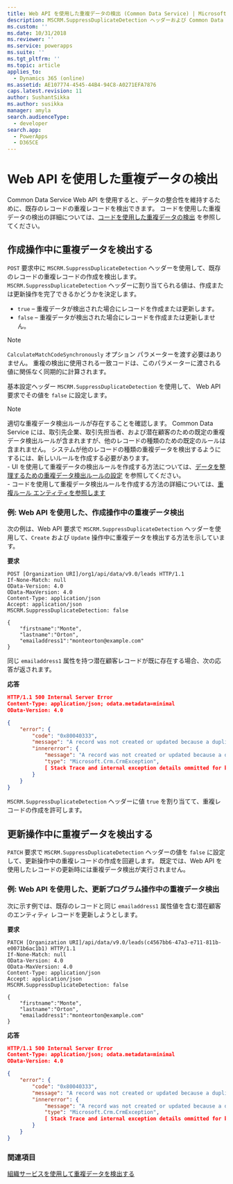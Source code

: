 ```yaml
---
title: Web API を使用した重複データの検出 (Common Data Service) | Microsoft Docs
description: MSCRM.SuppressDuplicateDetection ヘッダーおよび Common Data Service Web API を使用して重複データを検出する方法の説明
ms.custom: ''
ms.date: 10/31/2018
ms.reviewer: ''
ms.service: powerapps
ms.suite: ''
ms.tgt_pltfrm: ''
ms.topic: article
applies_to:
  - Dynamics 365 (online)
ms.assetid: AE107774-4545-44B4-94C8-A0271EFA7876
caps.latest.revision: 11
author: SushantSikka
ms.author: susikka
manager: amyla
search.audienceType:
  - developer
search.app:
  - PowerApps
  - D365CE
---
```


# <a name="detect-duplicate-data-using-the-web-api"></a>Web API を使用した重複データの検出

Common Data Service Web API を使用すると、データの整合性を維持するために、既存のレコードの重複レコードを検出できます。 コードを使用した重複データの検出の詳細については、[コードを使用した重複データの検出](../detect-duplicate-data-with-code.md) を参照してください。 

## <a name="detect-duplicates-during-create-operation"></a>作成操作中に重複データを検出する

`POST` 要求中に `MSCRM.SuppressDuplicateDetection` ヘッダーを使用して、既存のレコードの重複レコードの作成を検出します。 `MSCRM.SuppressDuplicateDetection` ヘッダーに割り当てられる値は、作成または更新操作を完了できるかどうかを決定します。

- `true` – 重複データが検出された場合にレコードを作成または更新します。
- `false` – 重複データが検出された場合にレコードを作成または更新しません。

> [!NOTE]
> `CalculateMatchCodeSynchronously` オプション パラメーターを渡す必要はありません。 重複の検出に使用される一致コードは、このパラメーターに渡される値に関係なく同期的に計算されます。

基本設定ヘッダー `MSCRM.SuppressDuplicateDetection` を使用して、 Web API 要求でその値を `false` に設定します。


> [!NOTE]
> 適切な重複データ検出ルールが存在することを確認します。 Common Data Service には、取引先企業、取引先担当者、および潜在顧客のための既定の重複データ検出ルールが含まれますが、他のレコードの種類のための既定のルールは含まれません。 システムが他のレコードの種類の重複データを検出するようにするには、新しいルールを作成する必要があります。 <br/>- UI を使用して重複データの検出ルールを作成する方法については、[データを整理するための重複データ検出ルールの設定](/dynamics365/customer-engagement/admin/set-up-duplicate-detection-rules-keep-data-clean) を参照してください。<br/>- コードを使用して重複データ検出ルールを作成する方法の詳細については、[重複ルール エンティティを参照します](../duplicaterule-entities.md) 



<a name="bkmk_create"></a>

###  <a name="example-detect-duplicates-during-create-operation-using-the-web-api"></a>例: Web API を使用した、作成操作中の重複データ検出

次の例は、Web API 要求で `MSCRM.SuppressDuplicateDetection` ヘッダーを使用して、`Create` および `Update` 操作中に重複データを検出する方法を示しています。

**要求**
```http
POST [Organization URI]/org1/api/data/v9.0/leads HTTP/1.1
If-None-Match: null
OData-Version: 4.0
OData-MaxVersion: 4.0
Content-Type: application/json
Accept: application/json
MSCRM.SuppressDuplicateDetection: false

{
    "firstname":"Monte",
    "lastname":"Orton",
    "emailaddress1":"monteorton@example.com"
}
```
同じ `emailaddress1` 属性を持つ潜在顧客レコードが既に存在する場合、次の応答が返されます。

**応答**
```json
HTTP/1.1 500 Internal Server Error  
Content-Type: application/json; odata.metadata=minimal  
OData-Version: 4.0

{
    "error": {
        "code": "0x80040333",
        "message": "A record was not created or updated because a duplicate of the current record already exists.",
        "innererror": {
            "message": "A record was not created or updated because a duplicate of the current record already exists.",
            "type": "Microsoft.Crm.CrmException",
            [ Stack Trace and internal exception details ommitted for brevity]
        }
    }
}
```
`MSCRM.SuppressDuplicateDetection` ヘッダーに値 `true` を割り当てて、重複レコードの作成を許可します。

<a name="bkmk_update"></a>

## <a name="detect-duplicates-during-update-operation"></a>更新操作中に重複データを検出する

`PATCH` 要求で `MSCRM.SuppressDuplicateDetection` ヘッダーの値を `false` に設定して、更新操作中の重複レコードの作成を回避します。 既定では、Web API を使用したレコードの更新時には重複データ検出が実行されません。

###  <a name="example-detect-duplicates-during-update-operation-using-the-web-api"></a>例: Web API を使用した、更新プログラム操作中の重複データ検出

次に示す例では、既存のレコードと同じ `emailaddress1` 属性値を含む潜在顧客のエンティティ レコードを更新しようとします。

**要求**
```http
PATCH [Organization URI]/api/data/v9.0/leads(c4567bb6-47a3-e711-811b-e0071b6ac1b1) HTTP/1.1
If-None-Match: null
OData-Version: 4.0
OData-MaxVersion: 4.0
Content-Type: application/json
Accept: application/json
MSCRM.SuppressDuplicateDetection: false

{
    "firstname":"Monte",
    "lastname":"Orton",
    "emailaddress1":"monteorton@example.com"
}
```  

**応答**
```json  
HTTP/1.1 500 Internal Server Error  
Content-Type: application/json; odata.metadata=minimal  
OData-Version: 4.0

{
    "error": {
        "code": "0x80040333",
        "message": "A record was not created or updated because a duplicate of the current record already exists.",
        "innererror": {
            "message": "A record was not created or updated because a duplicate of the current record already exists.",
            "type": "Microsoft.Crm.CrmException",
            [ Stack Trace and internal exception details ommitted for brevity]
        }
    }
}
```

### <a name="see-also"></a>関連項目

[組織サービスを使用して重複データを検出する](../org-service/detect-duplicate-data.md)
